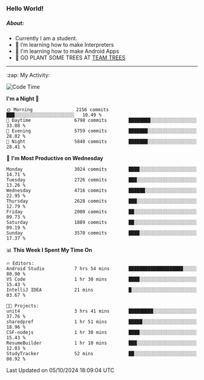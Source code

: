 ### Hello World!

##### About:
- Currently I am a student.
- 🌱 I’m learning how to make Interpreters
- 🌱 I'm learning how to make Android Apps
- 🌱 GO PLANT SOME TREES AT [TEAM TREES](https://teamtrees.org/)

---
  <summary>:zap: My Activity:</summary>
  
<!--START_SECTION:waka-->
![Code Time](http://img.shields.io/badge/Code%20Time-1%2C490%20hrs%2040%20mins-blue)

**I'm a Night 🦉** 

```text
🌞 Morning                2156 commits        ███░░░░░░░░░░░░░░░░░░░░░░   10.49 % 
🌆 Daytime                6798 commits        ████████░░░░░░░░░░░░░░░░░   33.08 % 
🌃 Evening                5759 commits        ███████░░░░░░░░░░░░░░░░░░   28.02 % 
🌙 Night                  5840 commits        ███████░░░░░░░░░░░░░░░░░░   28.41 % 
```
📅 **I'm Most Productive on Wednesday** 

```text
Monday                   3024 commits        ████░░░░░░░░░░░░░░░░░░░░░   14.71 % 
Tuesday                  2726 commits        ███░░░░░░░░░░░░░░░░░░░░░░   13.26 % 
Wednesday                4716 commits        ██████░░░░░░░░░░░░░░░░░░░   22.95 % 
Thursday                 2628 commits        ███░░░░░░░░░░░░░░░░░░░░░░   12.79 % 
Friday                   2000 commits        ██░░░░░░░░░░░░░░░░░░░░░░░   09.73 % 
Saturday                 1889 commits        ██░░░░░░░░░░░░░░░░░░░░░░░   09.19 % 
Sunday                   3570 commits        ████░░░░░░░░░░░░░░░░░░░░░   17.37 % 
```


📊 **This Week I Spent My Time On** 

```text
🔥 Editors: 
Android Studio           7 hrs 54 mins       ████████████████████░░░░░   80.90 % 
VS Code                  1 hr 30 mins        ████░░░░░░░░░░░░░░░░░░░░░   15.43 % 
IntelliJ IDEA            21 mins             █░░░░░░░░░░░░░░░░░░░░░░░░   03.67 % 

🐱‍💻 Projects: 
unit4                    3 hrs 41 mins       █████████░░░░░░░░░░░░░░░░   37.76 % 
sharedpref               1 hr 51 mins        █████░░░░░░░░░░░░░░░░░░░░   18.96 % 
CSF-nodejs               1 hr 30 mins        ████░░░░░░░░░░░░░░░░░░░░░   15.43 % 
ResumeBuilder            1 hr 10 mins        ███░░░░░░░░░░░░░░░░░░░░░░   12.03 % 
StudyTracker             52 mins             ██░░░░░░░░░░░░░░░░░░░░░░░   08.92 % 
```


 Last Updated on 05/10/2024 18:09:04 UTC
<!--END_SECTION:waka-->
